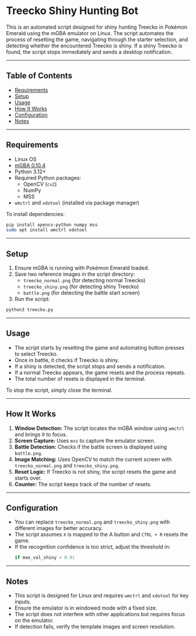 # Treecko Shiny Hunting Bot

This is an automated script designed for shiny hunting Treecko in Pokémon Emerald using the mGBA emulator on Linux. The script automates the process of resetting the game, navigating through the starter selection, and detecting whether the encountered Treecko is shiny. If a shiny Treecko is found, the script stops immediately and sends a desktop notification.

---

## Table of Contents
- [Requirements](#requirements)
- [Setup](#setup)
- [Usage](#usage)
- [How It Works](#how-it-works)
- [Configuration](#configuration)
- [Notes](#notes)

---

## Requirements
- Linux OS
- [mGBA 0.10.4](https://mgba.io/)
- Python 3.12+
- Required Python packages:
  - OpenCV (`cv2`)
  - NumPy
  - MSS
- `wmctrl` and `xdotool` (installed via package manager)

To install dependencies:
```bash
pip install opencv-python numpy mss
sudo apt install wmctrl xdotool
```

---

## Setup
1. Ensure mGBA is running with Pokémon Emerald loaded.
2. Save two reference images in the script directory:
   - `treecko_normal.png` (for detecting normal Treecko)
   - `treecko_shiny.png` (for detecting shiny Treecko)
   - `battle.png` (for detecting the battle start screen)
3. Run the script:
```bash
python3 treecko.py
```

---

## Usage
- The script starts by resetting the game and automating button presses to select Treecko.
- Once in battle, it checks if Treecko is shiny.
- If a shiny is detected, the script stops and sends a notification.
- If a normal Treecko appears, the game resets and the process repeats.
- The total number of resets is displayed in the terminal.

To stop the script, simply close the terminal.

---

## How It Works
1. **Window Detection:** The script locates the mGBA window using `wmctrl` and brings it to focus.
2. **Screen Capture:** Uses `mss` to capture the emulator screen.
3. **Battle Detection:** Checks if the battle screen is displayed using `battle.png`.
4. **Image Matching:** Uses OpenCV to match the current screen with `treecko_normal.png` and `treecko_shiny.png`.
5. **Reset Logic:** If Treecko is not shiny, the script resets the game and starts over.
6. **Counter:** The script keeps track of the number of resets.

---

## Configuration
- You can replace `treecko_normal.png` and `treecko_shiny.png` with different images for better accuracy.
- The script assumes `X` is mapped to the A button and `CTRL + R` resets the game.
- If the recognition confidence is too strict, adjust the threshold in:
  ```python
  if max_val_shiny > 0.9:
  ```

---

## Notes
- This script is designed for Linux and requires `wmctrl` and `xdotool` for key inputs.
- Ensure the emulator is in windowed mode with a fixed size.
- The script does not interfere with other applications but requires focus on the emulator.
- If detection fails, verify the template images and screen resolution.
